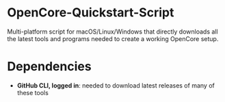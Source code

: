 # OpenCore-Quickstart-Script
Multi-platform script for macOS/Linux/Windows that directly downloads all the latest tools and programs needed to create a working OpenCore setup.

# Dependencies
- **GitHub CLI, logged in**: needed to download latest releases of many of these tools

